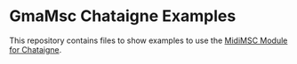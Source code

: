 # GmaMsc Chataigne Examples
This repository contains files to show examples to use the [MidiMSC Module for Chataigne](https://github.com/ssm2017/MidiMsc-Chataigne-Module).